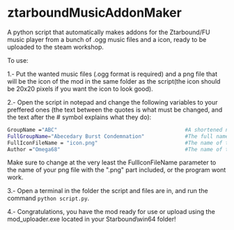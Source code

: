 # ztarboundMusicAddonMaker
A python script that automatically makes addons for the Ztarbound/FU music player from a bunch of .ogg music files and a icon, ready to be uploaded to the steam workshop.


To use:

1.- Put the wanted music files (.ogg format is required) and a png file that will be the icon of the mod in the same folder as the script(the icon should be 20x20 pixels if you want the icon to look good). 


2.- Open the script in notepad and change the following variables to your preffered ones (the text between the quotes is what must be changed, and the text after the # symbol explains what they do):


```sh
GroupName ="ABC"                                         #A shortened name of the group. 
FullGroupName="Abecedary Burst Condemnation"             #The full name of the music group used for description.
FullIconFileName = "icon.png"                            #The name of the icon file.
Author ="Omega68"                                        #The name of the author.
```
Make sure to change at the very least the FullIconFileName parameter to the name of your png file with the ".png" part included, or the program wont work.


3.- Open a terminal in the folder the script and files are in, and run the command ```python script.py```.


4.- Congratulations, you have the mod ready for use or upload using the mod_uploader.exe located in your Starbound\win64 folder!
